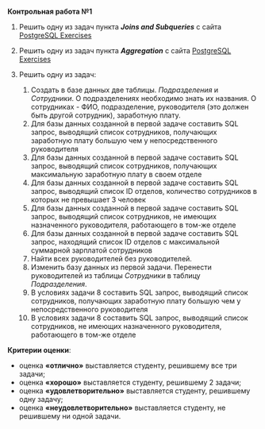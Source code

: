 **Контрольная работа №1**  

1. Решить одну из задач пункта _**Joins and Subqueries**_ с сайта [PostgreSQL Exercises](https://www.pgexercises.com)  

1. Решить одну из задач пункта _**Aggregation**_ с сайта [PostgreSQL Exercises](https://www.pgexercises.com)  

1. Решить одну из задач:

   1. Создать в базе данных две таблицы. *Подразделения* и *Сотрудники*. О подразделениях необходимо знать их названия. О сотрудниках - ФИО, подразделение, руководителя (это должен быть другой сотрудник), заработную плату.
   1. Для базы данных созданной в первой задаче составить SQL запрос, выводящий список сотрудников, получающих заработную плату большую чем у непосредственного руководителя  
   1. Для базы данных созданной в первой задаче составить SQL запрос, выводящий список сотрудников, получающих максимальную заработную плату в своем отделе
   1. Для базы данных созданной в первой задаче составить SQL запрос, выводящий список ID отделов, количество сотрудников в которых не превышает 3 человек
   1. Для базы данных созданной в первой задаче составить SQL запрос, выводящий список сотрудников, не имеющих назначенного руководителя, работающего в том-же отделе
   1. Для базы данных созданной в первой задаче составить SQL запрос, находящий список ID отделов с максимальной суммарной зарплатой сотрудников
   1. Найти всех руководителей без руководителей.
   1. Изменить базу данных из первой задачи. Перенести руководителей из таблицы *Сотрудники* в таблицу *Подразделения*.
   1. В условиях задачи 8 составить SQL запрос, выводящий список сотрудников, получающих заработную плату большую чем у непосредственного руководителя
   1. В условиях задачи 8 составить SQL запрос, выводящий список сотрудников, не имеющих назначенного руководителя, работающего в том-же отделе

**Критерии оценки**:

- оценка **«отлично»** выставляется студенту, решившему все три задачи;  
- оценка **«хорошо»** выставляется студенту, решившему 2 задачи;  
- оценка **«удовлетворительно»** выставляется студенту, решившему одну задачу;  
- оценка **«неудовлетворительно»** выставляется студенту, не решившему ни одной задачи.  
